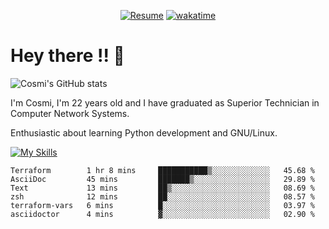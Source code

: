 
<div align="center">

[![Resume](https://img.shields.io/badge/Website-Porfolio-blue)](http://cnicolau.com) 
[![wakatime](https://wakatime.com/badge/user/5e7e21d4-152f-41d6-bf86-d6c288282185.svg)](https://wakatime.com/@5e7e21d4-152f-41d6-bf86-d6c288282185)

</div>

# Hey there !! :wave:

![Cosmi's GitHub stats](https://github-readme-stats.vercel.app/api?username=cosmi310599&show_icons=true&theme=apprentice)

I'm Cosmi, I'm 22 years old and I have graduated as Superior Technician in Computer Network Systems.

Enthusiastic about learning Python development and GNU/Linux.


[![My Skills](https://skillicons.dev/icons?i=ansible,aws,bash,linux,vim,docker,vscode,postgres,py,powershell,wordpress,git,gitlab,stackoverflow,html)](https://skillicons.dev)


<!--START_SECTION:waka-->

```text
Terraform        1 hr 8 mins     ███████████▒░░░░░░░░░░░░░   45.68 %
AsciiDoc         45 mins         ███████▒░░░░░░░░░░░░░░░░░   29.89 %
Text             13 mins         ██▒░░░░░░░░░░░░░░░░░░░░░░   08.69 %
zsh              12 mins         ██░░░░░░░░░░░░░░░░░░░░░░░   08.57 %
terraform-vars   6 mins          █░░░░░░░░░░░░░░░░░░░░░░░░   03.97 %
asciidoctor      4 mins          ▓░░░░░░░░░░░░░░░░░░░░░░░░   02.90 %
```

<!--END_SECTION:waka--> 



